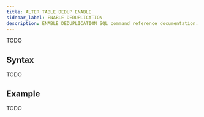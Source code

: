 ```yaml
---
title: ALTER TABLE DEDUP ENABLE
sidebar_label: ENABLE DEDUPLICATION
description: ENABLE DEDUPLICATION SQL command reference documentation.
---
```


TODO

## Syntax

TODO

## Example

TODO